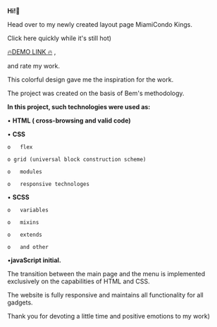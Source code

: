 <strong>Hi!:wave:</strong>

Head over to my newly created layout page  MiamiCondo Kings.

Click here quickly while it's still hot)

[:fire:DEMO LINK :fire:]( https://serhiivovchenko.github.io/Miami-landing_page/)
,

and rate my work.

This colorful design gave me the inspiration for the work.

The project was created on the basis of Bem's methodology.


<strong>In this project, such technologies were used as:</strong>
    
  •	 <strong>HTML ( cross-browsing and valid code)</strong>
  
  •	 <strong>CSS</strong>
  
    o	flex
    
    o grid (universal block construction scheme)
    
    o	modules
    
    o	responsive technologes
    
  •	 <strong>SCSS</strong>
  
    o	variables
    
    o	mixins
    
    o	extends
    
    o	and other
  
   •<strong>javaScript initial.</strong>


The transition between the main page and the menu is implemented exclusively on the capabilities of HTML and CSS.

The website is fully responsive and maintains all functionality for all gadgets.

Thank you for devoting a little time and positive emotions to my work)

